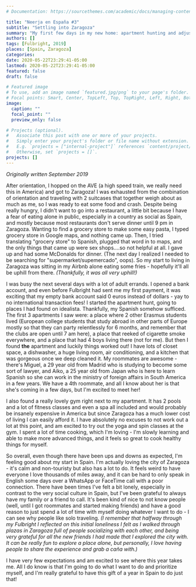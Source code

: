 ```yaml
---
# Documentation: https://sourcethemes.com/academic/docs/managing-content/

title: "Neerja en España #3"
subtitle: "Settling into Zaragoza"
summary: "My first few days in my new home: apartment hunting and adjusting"
authors: []
tags: [Fulbright, 2019]
places: [Spain, Zaragoza]
categories:
date: 2020-05-22T23:29:41-05:00
lastmod: 2020-05-22T23:29:41-05:00
featured: false
draft: false

# Featured image
# To use, add an image named `featured.jpg/png` to your page's folder.
# Focal points: Smart, Center, TopLeft, Top, TopRight, Left, Right, BottomLeft, Bottom, BottomRight.
image:
  caption: ""
  focal_point: ""
  preview_only: false

# Projects (optional).
#   Associate this post with one or more of your projects.
#   Simply enter your project's folder or file name without extension.
#   E.g. `projects = ["internal-project"]` references `content/project/deep-learning/index.md`.
#   Otherwise, set `projects = []`.
projects: []
---
```


*Originally written September 2019*

After orientation, I hopped on the AVE (a high speed train, we really need this in America) and got to Zaragoza! I was exhausted from the combination of orientation and traveling with 2 suitcases that together weigh about as much as me, so I was ready to eat some food and crash. Despite being really hungry, I didn't want to go into a restaurant, a little bit because I have a fear of eating alone in public, especially in a country as social as Spain, and mostly because most restaurants don't serve dinner until 9 pm in Zaragoza. Wanting to find a grocery store to make some easy pasta, I typed grocery store in Google maps, and nothing came up. Then, I tried translating "grocery store" to Spanish, plugged that word in to maps, and the only things that came up were sex shops....so not helpful at all. I gave up and had some McDonalds for dinner. (The next day I realized I needed to be searching for "supermarket/supemercado", oops). So my start to living in Zaragoza was sitting in my Airbnb alone eating some fries - hopefully it'll all be uphill from there. *(Thankfully, it was all very uphill!)*

I was busy the next several days with a lot of adult errands. I opened a bank account, and even before Fulbright had sent me my first payment, it was  exciting that my empty bank account said 0 euros instead of dollars - yay to no international transaction fees! I started the apartment hunt, going to places I had found on idealista. Thankfully, my Spanish somehow sufficed. The first 3 apartments I saw were: a place where 2 other Erasmus students lived (European college students that study abroad in other parts of Europe mostly so that they can party relentlessly for 6 months, and remember that the clubs are open until 7 am here), a place that reeked of cigarette smoke everywhere, and a place that had 4 boys living there (not for me). But then I found **the** apartment and luckily things worked out! I have lots of closet space, a dishwasher, a huge living room, air conditioning, and a kitchen that was gorgeous once we deep cleaned it. My roommates are awesome - there's Miguel, a 29 year old from Madrid who is studying to become some sort of lawyer, and Aiko, a 25 year old from Japan who is here to learn Spanish so she can work in the ministry of foreign affairs in South America in a few years. We have a 4th roommate, and all I know about her is that she's coming in a few days, but I'm excited to meet her! 

I also found a really lovely gym right next to my apartment. It has 2 pools and a lot of fitness classes and even a spa all included and would probably be insanely expensive in America but since Zaragoza has a much lower cost of living I can easily afford it. I have absolutely no excuses to not work out a lot at this point, and am excited to try out the yoga and spin classes at the gym. I spent a lot of time cooking, which I'm loving - I'm slowly learning and able to make more advanced things, and it feels so great to cook healthy things for myself.

So overall, even though there have been ups and downs as expected, I'm feeling good about my start in Spain. I'm actually loving the city of Zaragoza - it's calm and non-touristy but also has a lot to do. It feels weird to have everyone I love thousands of miles away, and it can be hard to only speak in English some days over a WhatsApp or FaceTime call with a poor connection. There have been times I've felt a bit lonely, especially in contrast to the very social culture in Spain, but I've been grateful to always have my family or a friend to call. It's been kind of nice to not know people (well, until I got roommates and started making friends) and have a good reason to just spend a lot of time with myself doing whatever I want to do - I can see why people like solo traveling. *(I remember that halfway through my Fulbright I reflected on this initial loneliness I felt as I walked through plazas in Zaragoza full of people socializing with each other, and being very grateful for all the new friends I had made that I explored the city with. It can be really fun to explore a place alone, but personally, I love having people to share the experience and grab a caña with.)* 

I have very few expectations and am excited to see where this year takes me. All I do know is that I'm going to do what I want to do and prioritize myself, and I'm really grateful to have this gift of a year in Spain to do just that!